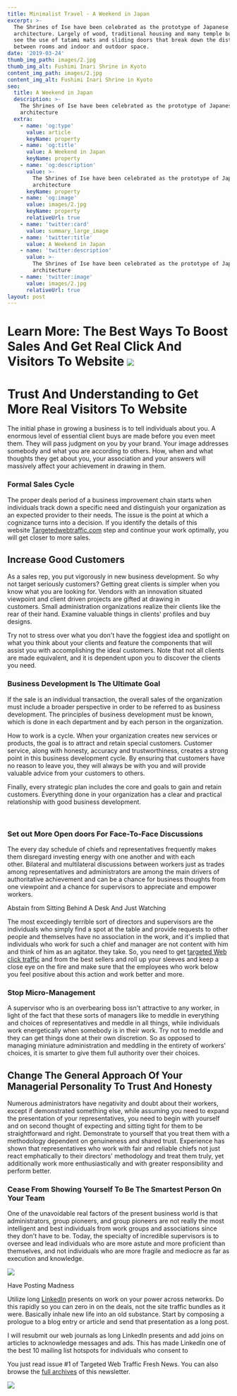 ```yaml
---
title: Minimalist Travel - A Weekend in Japan
excerpt: >-
  The Shrines of Ise have been celebrated as the prototype of Japanese
  architecture. Largely of wood, traditional housing and many temple buildings
  see the use of tatami mats and sliding doors that break down the distinction
  between rooms and indoor and outdoor space.
date: '2019-03-24'
thumb_img_path: images/2.jpg
thumb_img_alt: Fushimi Inari Shrine in Kyoto
content_img_path: images/2.jpg
content_img_alt: Fushimi Inari Shrine in Kyoto
seo:
  title: A Weekend in Japan
  description: >-
    The Shrines of Ise have been celebrated as the prototype of Japanese
    architecture
  extra:
    - name: 'og:type'
      value: article
      keyName: property
    - name: 'og:title'
      value: A Weekend in Japan
      keyName: property
    - name: 'og:description'
      value: >-
        The Shrines of Ise have been celebrated as the prototype of Japanese
        architecture
      keyName: property
    - name: 'og:image'
      value: images/2.jpg
      keyName: property
      relativeUrl: true
    - name: 'twitter:card'
      value: summary_large_image
    - name: 'twitter:title'
      value: A Weekend in Japan
    - name: 'twitter:description'
      value: >-
        The Shrines of Ise have been celebrated as the prototype of Japanese
        architecture
    - name: 'twitter:image'
      value: images/2.jpg
      relativeUrl: true
layout: post
---
```

# Learn More: The Best Ways To Boost Sales And Get Real Click And Visitors To Website&#xA;&#xA;![](/images/Targeted%20Organic%20Website%20Traffic.png)

# Trust And Understanding to Get More Real Visitors To Website

The initial phase in growing a business is to tell individuals about you. A enormous level of essential client buys are made before you even meet them. They will pass judgment on you by your brand. Your image addresses somebody and what you are according to others. How, when and what thoughts they get about you, your association and your answers will massively affect your achievement in drawing in them.

### Formal Sales Cycle

The proper deals period of a business improvement chain starts when individuals track down a specific need and distinguish your organization as an expected provider to their needs. The issue is the point at which a cognizance turns into a decision. If you identify the details of this website [Targetedwebtraffic.com](https://www.targetedwebtraffic.com/) step and continue your work optimally, you will get closer to more sales.

## Increase Good Customers

As a sales rep, you put vigorously in new business development. So why not target seriously customers? Getting great clients is simpler when you know what you are looking for. Vendors with an innovation situated viewpoint and client driven projects are gifted at drawing in customers. Small administration organizations realize their clients like the rear of their hand. Examine valuable things in clients' profiles and buy designs.

Try not to stress over what you don't have the foggiest idea and spotlight on what you think about your clients and feature the components that will assist you with accomplishing the ideal customers. Note that not all clients are made equivalent, and it is dependent upon you to discover the clients you need.

### Business Development Is The Ultimate Goal

If the sale is an individual transaction, the overall sales of the organization must include a broader perspective in order to be referred to as business development. The principles of business development must be known, which is done in each department and by each person in the organization.

How to work is a cycle. When your organization creates new services or products, the goal is to attract and retain special customers. Customer service, along with honesty, accuracy and trustworthiness, creates a strong point in this business development cycle. By ensuring that customers have no reason to leave you, they will always be with you and will provide valuable advice from your customers to others.

Finally, every strategic plan includes the core and goals to gain and retain customers. Everything done in your organization has a clear and practical relationship with good business development.

 

### Set out More Open doors For Face-To-Face Discussions

The every day schedule of chiefs and representatives frequently makes them disregard investing energy with one another and with each other. Bilateral and multilateral discussions between workers just as trades among representatives and administrators are among the main drivers of authoritative achievement and can be a chance for business thoughts from one viewpoint and a chance for supervisors to appreciate and empower workers.

Abstain from Sitting Behind A Desk And Just Watching

The most exceedingly terrible sort of directors and supervisors are the individuals who simply find a spot at the table and provide requests to other people and themselves have no association in the work, and it's implied that individuals who work for such a chief and manager are not content with him and think of him as an agitator. they take. So, you need to get [targeted Web click traffic](https://www.targetedwebtraffic.com/) and from the best sellers and roll up your sleeves and keep a close eye on the fire and make sure that the employees who work below you feel positive about this action and work better and more.

### Stop Micro-Management

A supervisor who is an overbearing boss isn't attractive to any worker, in light of the fact that these sorts of managers like to meddle in everything and choices of representatives and meddle in all things, while individuals work energetically when somebody is in their work. Try not to meddle and they can get things done at their own discretion. So as opposed to managing miniature administration and meddling in the entirety of workers' choices, it is smarter to give them full authority over their choices.

## Change The General Approach Of Your Managerial Personality To Trust And Honesty

Numerous administrators have negativity and doubt about their workers, except if demonstrated something else, while assuming you need to expand the presentation of your representatives, you need to begin with yourself and on second thought of expecting and sitting tight for them to be straightforward and right. Demonstrate to yourself that you treat them with a methodology dependent on genuineness and shared trust. Experience has shown that representatives who work with fair and reliable chiefs not just react emphatically to their directors' methodology and treat them truly, yet additionally work more enthusiastically and with greater responsibility and perform better.

### Cease From Showing Yourself To Be The Smartest Person On Your Team

One of the unavoidable real factors of the present business world is that administrators, group pioneers, and group pioneers are not really the most intelligent and best individuals from work groups and associations since they don't have to be. Today, the specialty of incredible supervisors is to oversee and lead individuals who are more astute and more proficient than themselves, and not individuals who are more fragile and mediocre as far as execution and knowledge.

![](/images/Website%20Traffic%20Packages%20-.png)

Have Posting Madness

Utilize long [LinkedIn](https://www.linkedin.com/company/buy-traffic-to-your-website/) presents on work on your power across networks. Do this rapidly so you can zero in on the deals, not the site traffic bundles as it were. Basically inhale new life into an old substance. Start by composing a prologue to a blog entry or article and send that presentation as a long post.

I will resubmit our web journals as long LinkedIn presents and add joins on articles to acknowledge messages and ads. This has made LinkedIn one of the best 10 mailing list hotspots for individuals who consent to

You just read issue #1 of Targeted Web Traffic Fresh News. You can also browse the [full archives](https://buttondown.email/WebsiteTraffic/archive/) of this newsletter.

![](/images/US%20State%20Targeted%20Website%20Traffic%20Buy.png)
